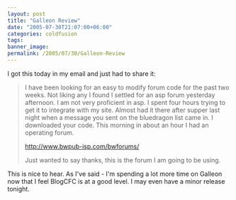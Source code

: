 ```yaml
---
layout: post
title: "Galleon Review"
date: "2005-07-30T21:07:00+06:00"
categories: coldfusion 
tags: 
banner_image: 
permalink: /2005/07/30/Galleon-Review
---
```


I got this today in my email and just had to share it:

<blockquote>
I have been looking for an easy to modify forum code for the past two
weeks. Not liking any I found I settled for an asp forum yesterday
afternoon. I am not very proficient in asp. I spent four hours trying
to get it to integrate with my site. Almost had it there after supper
last night when a message you sent on the bluedragon list came in. I
downloaded your code. This morning in about an hour I had an operating forum.

<a href="http://www.bwpub-isp.com/bwforums/">http://www.bwpub-isp.com/bwforums/</a>

Just wanted to say thanks, this is the forum I am going to be using.
</blockquote>

This is nice to hear. As I've said - I'm spending a lot more time on Galleon now that I feel BlogCFC is at a good level. I may even have a minor release tonight.